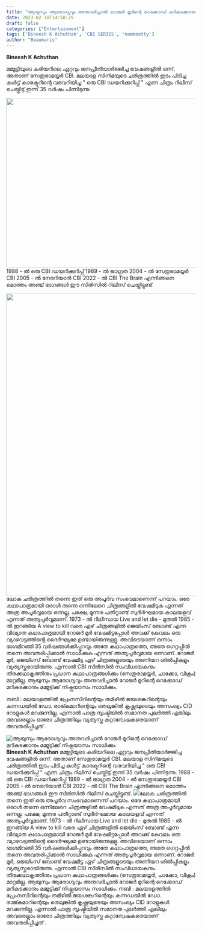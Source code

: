 ```yaml
---
title: "ആയുസും ആരോഗ്യവും അനുവദിച്ചാൽ റോജർ മൂറിന്റെ റെക്കോഡ് മറികടക്കാനും മമ്മൂട്ടിക്ക് നിഷ്പ്രയാസം സാധിക്കും"
date: 2023-02-18T14:58:29
draft: false
categories: ["Entertainment"]
tags: ['Bineesh K Achuthan', 'CBI SERIES', 'mammootty']
author: "Beaumaris"
---
```


<strong>Bineesh K Achuthan </strong>

മമ്മൂട്ടിയുടെ കരിയറിലെ ഏറ്റവും ജനപ്രീതിയാർജ്ജിച്ച വേഷങ്ങളിൽ ഒന്ന്. അതാണ് സേതുരാമയ്യർ CBI. മലയാള സിനിമയുടെ ചരിത്രത്തിൽ ഇടം പിടിച്ച കൾട്ട് കാരക്ടറിന്റെ വരവറിയിച്ച " ഒരു CBI ഡയറിക്കുറിപ്പ് " എന്ന ചിത്രം റിലീസ് ചെയ്തിട്ട് ഇന്ന് 35 വർഷം പിന്നിടുന്നു.

<img class="size-full wp-image-384170 aligncenter" src="https://cdn.boolokam.com/articles/2023/02/DQQ-4.jpg" alt="" width="600" height="450" />1988 - ൽ ഒരു CBI ഡയറിക്കുറിപ്പ്
1989 - ൽ ജാഗ്രത
2004 - ൽ സേതുരാമയ്യർ CBI
2005 - ൽ നേരറിയാൻ CBI
2022 - ൽ CBI The Brain
എന്നിങ്ങനെ മൊത്തം അഞ്ച് ഭാഗങ്ങൾ ഈ സീരിസിൽ റിലീസ് ചെയ്തിട്ടുണ്ട്.

<img class="size-large wp-image-384171 aligncenter" src="https://cdn.boolokam.com/articles/2023/02/DQQQQ-1-1024x1024.jpg" alt="" width="800" height="800" />ലോക ചരിത്രത്തിൽ തന്നെ ഇത് ഒരു അപൂർവ സംഭവമാണെന്ന് പറയാം. ഒരേ കഥാപാത്രമായി ഒരാൾ തന്നെ ഒന്നിലേറെ ചിത്രങ്ങളിൽ വേഷമിടുക എന്നത് അത്ര അപൂർവ്വമായ ഒന്നല്ല. പക്ഷേ, മൂന്നര പതീറ്റാണ്ട് സുദീർഘമായ കാലയളവ് എന്നത് അത്യപൂർവ്വമാണ്. 1973 - ൽ റിലീസായ Live and let die - മുതൽ 1985 - ൽ ഇറങ്ങിയ A view to kill വരെ ഏഴ് ചിത്രങ്ങളിൽ ജെയിംസ് ബോണ്ട് എന്ന വിഖ്യാത കഥാപാത്രമായി റോജർ മൂർ വേഷമിട്ടപ്പോൾ അവക്ക് കേവലം ഒരു വ്യാഴവട്ടത്തിന്റെ ദൈർഘ്യമേ ഉണ്ടായിരുന്നുള്ളൂ. അവിടെയാണ് ഒന്നാം ഭാഗമിറങ്ങി 35 വർഷങ്ങൾക്കിപ്പുറവും അതേ കഥാപാത്രത്തെ, അതേ ഗെറ്റപ്പിൽ തന്നെ അവതരിപ്പിക്കാൻ സാധിക്കുക എന്നത് അത്യപൂർവ്വമായ ഒന്നാണ്. റോജർ മൂർ, ജെയിംസ് ബോണ്ട് വേഷമിട്ട ഏഴ് ചിത്രങ്ങളുടെയും അണിയറ ശിൽപ്പികളും വ്യത്യസ്തരായിരുന്നു. എന്നാൽ CBI സീരീസിൽ സംവിധായകനും തിരക്കഥാകൃത്തിനും പ്രധാന കഥാപാത്രങ്ങൾക്കും (സേതുരാമയ്യർ, ചാക്കോ, വിക്രം) മാറ്റമില്ല. ആയുസും ആരോഗ്യവും അനുവദിച്ചാൽ റോജർ മൂറിന്റെ റെക്കോഡ് മറികടക്കാനും മമ്മൂട്ടിക്ക് നിഷ്പ്രയാസം സാധിക്കും.

നബി : മലയാളത്തിൽ പ്രേംനസീറിന്റെയും തമിഴിൽ ജയശങ്കറിന്റെയും കന്നഡയിൽ ഡോ. രാജ്കുമാറിന്റെയും തെലുങ്കിൽ കൃഷ്ണയുടെയും അസംഖ്യം CID റോളുകൾ മറക്കുന്നില്ല. എന്നാൽ പാത്ര സൃഷ്ടിയിൽ സമാനത പുലർത്തി എങ്കിലും അവരെല്ലാം ഓരോ ചിത്രത്തിലും വ്യത്യസ്ത കുറ്റാന്വേഷകരെയാണ് അവതരിപ്പിച്ചത് .


![ആയുസും ആരോഗ്യവും അനുവദിച്ചാൽ റോജർ മൂറിന്റെ റെക്കോഡ് മറികടക്കാനും മമ്മൂട്ടിക്ക് നിഷ്പ്രയാസം സാധിക്കും](https://cdn.boolokam.com/articles/2023/02/DQQ-4.jpg)**Bineesh K Achuthan** മമ്മൂട്ടിയുടെ കരിയറിലെ ഏറ്റവും ജനപ്രീതിയാർജ്ജിച്ച വേഷങ്ങളിൽ ഒന്ന്. അതാണ് സേതുരാമയ്യർ CBI. മലയാള സിനിമയുടെ ചരിത്രത്തിൽ ഇടം പിടിച്ച കൾട്ട് കാരക്ടറിന്റെ വരവറിയിച്ച " ഒരു CBI ഡയറിക്കുറിപ്പ് " എന്ന ചിത്രം റിലീസ് ചെയ്തിട്ട് ഇന്ന് 35 വർഷം പിന്നിടുന്നു. 1988 - ൽ ഒരു CBI ഡയറിക്കുറിപ്പ് 1989 - ൽ ജാഗ്രത 2004 - ൽ സേതുരാമയ്യർ CBI 2005 - ൽ നേരറിയാൻ CBI 2022 - ൽ CBI The Brain എന്നിങ്ങനെ മൊത്തം അഞ്ച് ഭാഗങ്ങൾ ഈ സീരിസിൽ റിലീസ് ചെയ്തിട്ടുണ്ട്. ![](https://cdn.boolokam.com/articles/2023/02/DQQQQ-1-1024x1024.jpg)ലോക ചരിത്രത്തിൽ തന്നെ ഇത് ഒരു അപൂർവ സംഭവമാണെന്ന് പറയാം. ഒരേ കഥാപാത്രമായി ഒരാൾ തന്നെ ഒന്നിലേറെ ചിത്രങ്ങളിൽ വേഷമിടുക എന്നത് അത്ര അപൂർവ്വമായ ഒന്നല്ല. പക്ഷേ, മൂന്നര പതീറ്റാണ്ട് സുദീർഘമായ കാലയളവ് എന്നത് അത്യപൂർവ്വമാണ്. 1973 - ൽ റിലീസായ Live and let die - മുതൽ 1985 - ൽ ഇറങ്ങിയ A view to kill വരെ ഏഴ് ചിത്രങ്ങളിൽ ജെയിംസ് ബോണ്ട് എന്ന വിഖ്യാത കഥാപാത്രമായി റോജർ മൂർ വേഷമിട്ടപ്പോൾ അവക്ക് കേവലം ഒരു വ്യാഴവട്ടത്തിന്റെ ദൈർഘ്യമേ ഉണ്ടായിരുന്നുള്ളൂ. അവിടെയാണ് ഒന്നാം ഭാഗമിറങ്ങി 35 വർഷങ്ങൾക്കിപ്പുറവും അതേ കഥാപാത്രത്തെ, അതേ ഗെറ്റപ്പിൽ തന്നെ അവതരിപ്പിക്കാൻ സാധിക്കുക എന്നത് അത്യപൂർവ്വമായ ഒന്നാണ്. റോജർ മൂർ, ജെയിംസ് ബോണ്ട് വേഷമിട്ട ഏഴ് ചിത്രങ്ങളുടെയും അണിയറ ശിൽപ്പികളും വ്യത്യസ്തരായിരുന്നു. എന്നാൽ CBI സീരീസിൽ സംവിധായകനും തിരക്കഥാകൃത്തിനും പ്രധാന കഥാപാത്രങ്ങൾക്കും (സേതുരാമയ്യർ, ചാക്കോ, വിക്രം) മാറ്റമില്ല. ആയുസും ആരോഗ്യവും അനുവദിച്ചാൽ റോജർ മൂറിന്റെ റെക്കോഡ് മറികടക്കാനും മമ്മൂട്ടിക്ക് നിഷ്പ്രയാസം സാധിക്കും. നബി : മലയാളത്തിൽ പ്രേംനസീറിന്റെയും തമിഴിൽ ജയശങ്കറിന്റെയും കന്നഡയിൽ ഡോ. രാജ്കുമാറിന്റെയും തെലുങ്കിൽ കൃഷ്ണയുടെയും അസംഖ്യം CID റോളുകൾ മറക്കുന്നില്ല. എന്നാൽ പാത്ര സൃഷ്ടിയിൽ സമാനത പുലർത്തി എങ്കിലും അവരെല്ലാം ഓരോ ചിത്രത്തിലും വ്യത്യസ്ത കുറ്റാന്വേഷകരെയാണ് അവതരിപ്പിച്ചത് .
